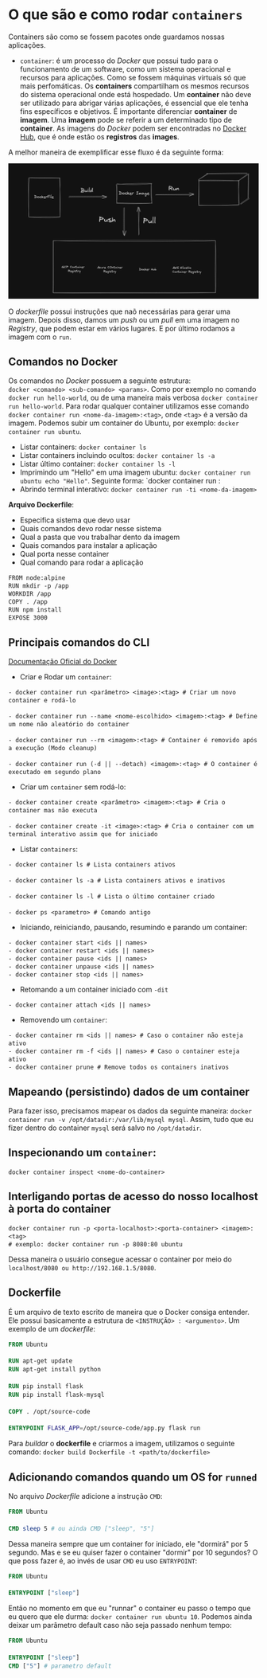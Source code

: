 # O que são e como rodar `containers`

Containers são como se fossem pacotes onde guardamos nossas aplicações.
- `container`: é um processo do _Docker_ que possui tudo para o funcionamento de um software, como um sistema operacional e recursos para aplicações.
Como se fossem máquinas virtuais só que mais perfomáticas. Os __containers__ compartilham os mesmos recursos do sistema operacional onde está hospedado.
Um __container__ não deve ser utilizado para abrigar várias aplicações, é essencial que ele tenha fins específicos e objetivos.
É importante diferenciar __container__ de __imagem__. Uma __imagem__ pode se referir a um determinado tipo de __container__. As imagens do _Docker_ podem ser 
encontradas no [Docker Hub](https://hub.docker.com/), que é onde estão os __registros__ das __images__.

A melhor maneira de exemplificar esse fluxo é da seguinte forma:

![Fluxo Docker](../assets/fluxodocker.png)

O _dockerfile_ possui instruções que naõ necessárias para gerar uma imagem. Depois disso, damos um _push_ ou um _pull_ em uma imagem no _Registry_, que podem estar em vários lugares. E por último rodamos a imagem com o `run`.

## Comandos no Docker
Os comandos no _Docker_ possuem a seguinte estrutura:  
`docker <comando> <sub-comando> <params>`. Como por exemplo no
comando `docker run hello-world`, ou de uma maneira mais verbosa `docker container run hello-world`. 
Para rodar qualquer container utilizamos esse comando `docker container run <nome-da-imagem>:<tag>`, onde `<tag>` é a versão da imagem.
Podemos subir um container do Ubuntu, por exemplo: `docker container run ubuntu`.

- Listar containers: `docker container ls`
- Listar containers incluindo ocultos: `docker container ls -a`
- Listar  último container: `docker container ls -l`
- Imprimindo um "Hello" em uma imagem ubuntu: `docker container run ubuntu echo "Hello"`. Seguinte forma: `docker container run <nome-imagem>:<tag> <comando> <argumentos-do-comando>
- Abrindo terminal interativo: `docker container run -ti <nome-da-imagem>`

__Arquivo Dockerfile__: 
- Especifica sistema que devo usar 
- Quais comandos devo rodar nesse sistema 
- Qual a pasta que vou trabalhar dento da imagem
- Quais comandos para instalar a aplicação
- Qual porta nesse container 
- Qual comando para rodar a aplicação  
```
FROM node:alpine
RUN mkdir -p /app
WORKDIR /app
COPY . /app
RUN npm install
EXPOSE 3000
```
## Principais comandos do CLI
[Documentação Oficial do Docker](https://docs.docker.com/engine/reference/commandline/docker/)

- Criar e Rodar um `container`:
```
- docker container run <parâmetro> <image>:<tag> # Criar um novo container e rodá-lo

- docker container run --name <nome-escolhido> <imagem>:<tag> # Define um nome não aleatório do container

- docker container run --rm <imagem>:<tag> # Container é removido após a execução (Modo cleanup)

- docker container run (-d || --detach) <imagem>:<tag> # O container é executado em segundo plano
```
- Criar um `container` sem rodá-lo:
```
- docker container create <parâmetro> <imagem>:<tag> # Cria o container mas não executa

- docker container create -it <image>:<tag> # Cria o container com um terminal interativo assim que for iniciado
```

- Listar `containers`:
```
- docker container ls # Lista containers ativos

- docker container ls -a # Lista containers ativos e inativos

- docker container ls -l # Lista o último container criado

- docker ps <parametro> # Comando antigo
```

- Iniciando, reiniciando, pausando, resumindo e parando um container:
```
- docker container start <ids || names>
- docker container restart <ids || names>
- docker container pause <ids || names>
- docker container unpause <ids || names>
- docker container stop <ids || names>
```

- Retomando a um container iniciado com `-dit`
```
- docker container attach <ids || names>
```

- Removendo um `container`:
```
- docker container rm <ids || names> # Caso o container não esteja ativo
- docker container rm -f <ids || names> # Caso o container esteja ativo
- docker container prune # Remove todos os containers inativos
```

## Mapeando (persistindo) dados de um container

Para fazer isso, precisamos mapear os dados da seguinte maneira:
`docker container run -v /opt/datadir:/var/lib/mysql mysql`. Assim, tudo que eu fizer dentro do container `mysql` será salvo no  `/opt/datadir`.

## Inspecionando um `container`:
```
docker container inspect <nome-do-container>
```

## Interligando portas de acesso do nosso localhost à porta do container
```
docker container run -p <porta-localhost>:<porta-container> <imagem>:<tag>
# exemplo: docker container run -p 8080:80 ubuntu
```
Dessa maneira o usuário consegue acessar o container por meio do `localhost/8080 ou http://192.168.1.5/8080`.

## Dockerfile
É um arquivo de texto escrito de maneira que o Docker consiga entender. Ele possui basicamente a estrutura de `<INSTRUÇÃO> : <argumento>`.
Um exemplo de um _dockerfile_:

```dockerfile
FROM Ubuntu

RUN apt-get update
RUN apt-get install python

RUN pip install flask
RUN pip install flask-mysql

COPY . /opt/source-code

ENTRYPOINT FLASK_APP=/opt/source-code/app.py flask run
```
Para _buildar_ o __dockerfile__ e criarmos a imagem, utilizamos o seguinte comando:
`docker build Dockerfile -t <path/to/dockerfile>`

## Adicionando comandos quando um OS for `runned`
No arquivo _Dockerfile_ adicione a instrução `CMD`:

```Dockerfile
FROM Ubuntu

CMD sleep 5 # ou ainda CMD ["sleep", "5"]
```
Dessa maneira sempre que um container for iniciado, ele "dormirá" por 5 segundo.
Mas e se eu quiser fazer o container "dormir" por 10 segundos?
O que poss fazer é, ao invés de usar `CMD` eu uso `ENTRYPOINT`:
```Dockerfile
FROM Ubuntu

ENTRYPOINT ["sleep"]
```
Então no momento em que eu "runnar" o container eu passo o tempo que eu quero que ele durma: `docker container run ubuntu 10`. Podemos ainda deixar um parâmetro default caso não seja passado nenhum tempo:
```Dockerfile
FROM Ubuntu

ENTRYPOINT ["sleep"]
CMD ["5"] # parametro default
```